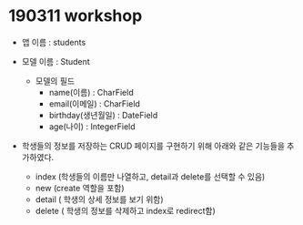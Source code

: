 # 190311 workshop

- 앱 이름 : students

- 모델 이름 : Student
  - 모델의 필드
    - name(이름) : CharField
    - email(이메일) : CharField
    - birthday(생년월일) : DateField
    - age(나이) : IntegerField

- 학생들의 정보를 저장하는 CRUD 페이지를 구현하기 위해 아래와 같은 기능들을 추가하였다.
  - index (학생들의 이름만 나열하고, detail과 delete를 선택할 수 있음)
  - new (create 역할을 포함)
  - detail ( 학생의 상세 정보를 보기 위함)
  - delete ( 학생의 정보를 삭제하고 index로 redirect함)



